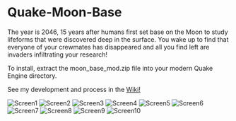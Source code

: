 # Quake-Moon-Base

The year is 2046, 15 years after humans first set base on the Moon to study lifeforms that were discovered deep in the surface. You wake up to find that everyone of your crewmates has disappeared and all you find left are invaders infiltrating your research!

To install, extract the moon_base_mod.zip file into your modern Quake Engine directory.

See my development and process in the [Wiki!](https://github.com/andyocampo/Quake-Moon-Base/wiki)

![Screen1](https://media.discordapp.net/attachments/781063242042572810/790832679436156928/unknown.png)
![Screen2](https://media.discordapp.net/attachments/781063242042572810/790831358120296468/spasm0006.png?width=720&height=405)
![Screen3](https://media.discordapp.net/attachments/781063242042572810/790830312506261534/spasm0001.png?width=720&height=405)
![Screen4](https://media.discordapp.net/attachments/781063242042572810/790829963367940136/spasm0000.png?width=720&height=405)
![Screen5](https://media.discordapp.net/attachments/781063242042572810/790830592744620032/spasm0002.png?width=720&height=405)
![Screen6](https://media.discordapp.net/attachments/781063242042572810/790831329231110154/spasm0003.png?width=720&height=405)
![Screen7](https://media.discordapp.net/attachments/781063242042572810/790831351380049930/spasm0004.png?width=720&height=405)
![Screen8](https://media.discordapp.net/attachments/781063242042572810/790831329231110154/spasm0003.png?width=720&height=405)
![Screen9](https://media.discordapp.net/attachments/781063242042572810/790831353775521842/spasm0005.png?width=720&height=405)
![Screen10](https://media.discordapp.net/attachments/781063242042572810/790831361661337660/spasm0007.png?width=720&height=405)

